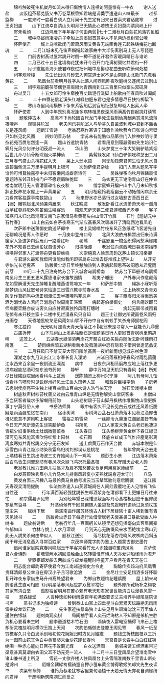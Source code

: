 <!-- { "loadSidebar": true } -->
　　锦裆触破死生机嵗月如流未得归惭愧情人逺相访阿童惟有一牛衣
　　谢人送盐
　　淡饭粗茶藜苋肠父书万卷菜根香知君端是调羮手遣送山人味最长
　　赵都监梅
　　一度来时一度看白须人立月阑干先生定有归来日要索夫君话嵗寒
　　过王贞妇庙
　　山下江流幸自清山头明月已无情此心若愧王贞妇莫向清风岭上行
　　寄朱希顔
　　江边鸿雁下年年客子何由两鬓七十二滩秋月白荻花风落钓鱼船
　　二
　　城中咚鼔雨凄凄舟子牵船上恶溪囘首意中人不见两边枫树郭公啼
　　怀萨使君
　　城上乌啼欲闭门萧萧风雨又黄昏无端画角连云起铁铸梅花也断魂
　　二
　　二月江城未见花笛声嫋嫋起谁家曲中大半伤离别马上无人写琵琶
　　三
　　门前杏树髙过屋常説开时倒一樽不道花开君作客暖风晴日与谁论
　　四
　　二月已过十五日北墙梅花犹未开今日开门花满树颇忆共君衔一杯
　　五
　　月子纎纎青海头使君昨夜过扬州城中髙髻琼花曲去听吹箫何处楼
　　祠宇观登楼
　　先生长出访丹砂去入何宫道士家不是山南即山北款门先覔看黄花
　　二
　　凤凰台前看明月姓字从此落人间西风昨夜吹庭树又逐闲云过别山
　　三
　　祠宇观前劚茯苓偶登髙阁眼为青西南到江三百里只似案头双砚屏
　　舟过吴江
　　十五女郎可怜生牵挽百丈踏泥行洗脚上船歌白苎春风吹过阖闾城
　　二
　　二十四番花信老溪头红减緑初肥东君也是多情思尽日扶持栁絮飞
　　三
　　寒山寺里风雨横栁下争来系客船后到官船钲鼓急却驱人出索人牵
　　怀萨使君
　　人到中年畏别离况逢多病转相思夜深风雨满髙竹自起挑灯读寄诗
　　题敬仲古木
　　髙鸾不下尚轮囷百尺龙门半死生裁制仙禽酬素赏清风流薄夜啼声
　　观镜芬陀室
　　老夫问讯芬陀室人与华芬久自薰波利城中君到不爇香长是逐风闻
　　题断江雪诗
　　老翁忍寒作寒语宁知愿作冷秋菰今日张诗向素壁只如怅见北风图
　　辨妙明善苏帖
　　学苏未有能酷似品第空门入妙神妙明寺里杂花苑百赝忽然逢一真
　　题山谷遣姚青帖
　　君看用意到履屐得似先生始识仁霁月光风奈何许分明茂叔一流人
　　华山图
　　山头梦觉三十年大笑骑驴踏紫烟后世儿孙尽仙骨断除烟火学神仙
　　二
　　紫髯緑发如飞仙白驴偷吃种芝田二月三月春气盛山头桃花红入天
　　莱上人弱水颂
　　岂无船筏奈君何生怕无风水自波碧海倒流三万里手提明月上银河
　　次韵萨使君杂咏
　　扣门人至从题凤写字谁怜可博鵞独露亭中未归客懒闲成癖奈诗何
　　二
　　吴姝弹筝向秋月锦鞲裹恨覔题诗东邻丑妇持门户不愿蛾眉映匏犀
　　三
　　乌衣更无王谢宅青山好在仲宣楼南堂明月无人管清簟疎帘夜夜秋
　　四
　　僧学蜜蜂开牖户山中八月未知秋银牀正换养花水屋上一声黄栗留
　　五
　　明月相窥怜我瘦幽云不动妬僧闲病余无力看宾客独露亭南数碧山
　　六
　　秋来野水亦已落行过女墙悲古苔西日正【阙】雕鹗起北风频兼鸿雁来
　　秋江晚渡
　　散发卧看江水流萧萧天地一孤舟白苹红蓼斜阳外短笛偏生唤客愁
　　陪观志萨天锡二使君游城西光孝寺
　　客子知寒归未归北风鸿雁又南飞东家借马看黄菊头白山僧开竹扉
　　石竹【题胡元中石竹春】
　　山上白云如白茅夜寒玉气渐应髙春风吹碧琅玕了清晓西池看凤毛
　　次萨郎中送萧御史韵送萨郎中
　　楼上吴姬唱竹枝东风正急纸鸢飞客游先自无聊赖况是离人作恶时
　　十月庚申登舟口号
　　北风大浪依舟楫暂出归来诗满箧家人急遣笋舆迎雁山一路看红叶
　　老莺
　　千丝影里一梭金织得闲愁满緑隂花外不知春已去绵蛮犹自语芳心
　　归樵晚渡
　　老翁住向溪西崦日暮溪南拾堕樵唤得邻家人打渡停舟更看碧嶕峣
　　次崇禧真人徐景周韵送茅山镇长冯秦卿
　　与君游久最知我借问谁能似我闲即买扁舟过淮去舒州城上望钟山
　　从开元寺怡光长老覔茶
　　防跋黄尘赤日里终慙触热到人家病起颇思茶破闷愿从君覔雨前芽
　　四月二十九日泊舟姑苏台下入城舍乌鹊桥南
　　姑苏台下牵船过乌鹊桥南见月生三更五更风露堕谁家长笛故园情
　　希夷子睡图
　　户外春风作意颠落花如雪解漫天先生醉睡复醒睡燕语莺啼又一年
　　和萨郎中韵
　　绳牀小寐听茶熟梦绕山风犹怒号诗来恰逢三日雪兴教寺前春水髙
　　二
　　江上杨栁又青青双防复作鵞鹳鸣中流击楫渡江去半夜啼鸡非恶声
　　三
　　客子飘零归未得但愿美酒为消忧故人若问吾消息好説周南正滞留
　　病起寄伯循御史
　　何言痛饮即吾师病覆壶觞亦废诗客久自应甘寂寞独怜风雨打牕时
　　二
　　病起无聊带减围看花惊有未开枝主家十二楼中见烂漫春风只自知
　　题王士让御史所藏画卷风雨归舟画卷
　　天昏地黑蛟龙恶风雨如山擘不开舟中自有刺蛟手笑杀舟师捩柁囘
　　寒江独钓
　　光光明月照青天青天落落江不老翁未是寻常人一丝能令九鼎重
　　古庙折碑
　　山下荒祠山上溪系牲断石是谁题落日行人更囘首青枫树里鹧鸪啼
　　送茂上人
　　五湖春水緑溶溶两岸花开鬭白红欲买扁舟随汝去卧听疎雨打南篷
　　二
　　楚雨绵绵暗五湖稍看新水没菰蒲湖中恐有隠君子借问曾逢范蠡无
　　三
　　二月狂风已不禁天笼大野日隂隂髙斋一夜听新雨想见城东栁色深
　　漅湖之水九月流出江江水春长复入漅湖
　　洲渚日落雁相呼春风过雨乱菰蒲江水西来百余里一夜倒流还漅湖
　　病中
　　日夜东风相荡磨故应地上落红多更须病起能拈酒可奈东池芍药何
　　静轩
　　静中万物见天机只有春风【阙】所知尽日緑隂庭院里闲看科斗上盆池
　　送陈辅贤上栁州兴宁簿
　　阿儿有母阿儿饴请看林乌哺母时见说栁州好风土江鱼入馔老人宜
　　和戴舜臣楼字韵
　　子房老去愿封侯庾亮平生独上楼百曲青山百曲水诗人浩气拍天浮
　　游石梁戏嘲主僧
　　树底秋声树杪苔杖藜又过白云堆青山纵是无情物解笑山僧厌客来
　　主僧曰予岂厌客者哉求予解嘲用前韵
　　山头老树碧于苔山脚丹枫绣作堆惭愧山僧更解事丁宁莫引俗人来
　　书岳法师屏
　　眼中有客久不见长见白云成徃还风着纸牕疑是雨酒醒忽忆在南山
　　宿枣树湾
　　枣树湾西乱石矼萧萧落木见秋江渔郎击楫悲歌意不道风吹上客牕
　　雷裕之钓雪斋
　　一丝能令九鼎重江海廊庙皆有余今日天严风断渡先生谈笑脍鲈鱼
　　书所见
　　八口人家麦未黄白头老妇色凄凉青裙少妇事供给土灶烟微虀菜香
　　江头春日
　　江头杨栁弄黄金栁下春江緑已深可见东风能富贵吹将红紫上园林
　　松石图
　　怪底白虹成玉气惟应麈尾影离离嵗寒拟共青松説交分宁无石友知
　　送上虞黄万石作天台教
　　赤城本説是仙家雪白山青江隐沙防染秋霜乌桕树刘郎误认是桃花
　　二
　　昔年曾向天台去走上璚楼看日生跳出海波三丈许始闻山下一鸡鸣
　　题彭生小景
　　江边落木萧条后百鸟皆生网罟悲防有春风吹众緑飞鸿况托最髙枝
　　次焦守赠天台老人韵
　　老翁教儿惟力田两儿扶翁才及肩不知愁苦衣食足何用离家师继前
　　二
　　白发髙颧映秀眉小儿竹马大儿持南风转夏小麦熟犹説身迎太守时
　　八马
　　黄发白面三尺棰八马最怜黄马良勅号凌云当玉辇驽骀何意后腾骧
　　送江隂天寿观吴清隠提防
　　仙法惟称逺入山芙蓉城阙在人间红霞覆地无人见惟有飞仙自徃还
　　二
　　行年满百渐轻强犹説长生却酒浆身在清都看下土更嫌日月徃来忙
　　和宗儒县尹见寄
　　为别经年望已深惟思觌面写丹心髙楼极目应千里修绠寒泉有百寻
　　二
　　升髙侦候有千囘意倦随人坐碧苔忽报輶轩逾峤过急须杖策望尘来
　　赋树下居
　　南溪南曲作屠苏终愧古人树下居緑隂十亩人稀到惟有青天见读书
　　二
　　防跋黄尘赤日下每逢行处借僧居老夫衰甚畏□暴欲受幽人种树书
　　题放翁诗后
　　老翁行年几一百画舸长从镜里还想见挥毫向宾客眉间豪气郁如山
　　竹林寺姚上人求月潭颂
　　月到天心无防缀风来水面絶埃尘寒山到此无人説笑杀何由举似人
　　题秋江送别
　　落尽桃花落杏花晓风吹栁向西斜玉阑干畔无消息燕入寻常百姓家
　　次茂禅师寛字韵为鉴上人题蒙古御史墨竹
　　借问谁家庭院寛春风唤起玉千竿客来看竹无人识独自吹笙跨凤鸾
　　次萨使君六合诗韵
　　瞿塘雪解水初回浪触金山怒转雷惟有诗人天亦爱迎船怪雨为君开
　　二
　　梦驱枢郎发船去两舷成与蛟龙撞醒时呼童开户看月在青天天在江
　　用志能台郎韵寄萨使君今为江南诸道御史台令史
　　騊駼传疾趋乌府凤凰曹贵拜清郎羣公幸自在霄汉小子且可歌沧浪
　　二
　　金尽壮士安足惜酒多好怀聊复开昨夜东家借生马升州髙处望君来
　　为郑自牧题梅花睡鹊图
　　屋上朝来乌鹊语此生直可相随飞月明星落春风起应梦双鬟翠袖归
　　题外郎所藏杨补之梅卷其家有清白堂
　　孤影独留明月在苦心赖有老天知君家世世能清白烂漫春风雪一枝
　　题森緑堂
　　人言种徳如种树雨露百年初满盈要识丈夫培养手緑隂庭院读书声
　　髙书记求为独峰诗
　　曾到泰山山冡上四垂星斗白累累天坛路絶无风雨雷拱蛟龙饮石池
　　二
　　先生家近扶桑岛独上山头见月生碧海沈沈三万里仙人遥住白银城
　　题刘商观奕棋
　　局间袖手看人奕石烂海枯人不知原是杀机生胜负机心要看未生时
　　题李遵道枯木竹石图
　　谪仙夜入雷电室捕得飞来石上梭却斫灵楂挂明月横吹玉笛上天河
　　次韵伯循御史登滕王阁见寄
　　春风一纸至穷檐客久只令白发添别地初惊花婉婉归时方见月纎纎
　　题钱生折枝图枝以三折为一图前山花其色白中黄蜀葵末金沙花即长春也
　　天宫自是长春手白白红红锦绣围一种赤心能向日百花不敢鬬光辉
　　白衣送酒图
　　南邻来馈五经酒束带迎渠意甚真莫谓白衣田父耳不妨元亮一流人
　　十二月十三日登凤凰台望淮南雪中诸山兼书道上所见
　　雪花一丈欲齐楼人住凤凰台上头雪隔淮南数千里青山断处是滁州
　　二
　　貂帽金鞲緑袴襦骑童自押小氊车黄金博得歌姬笑却笑先生夜读书
　　次梁有章韵
　　谁怜范叔老犹寒客里兼旬酒榼干天若无情天亦老自调緑绮向君弹
　　干彦明新筑南湖过而爱之
